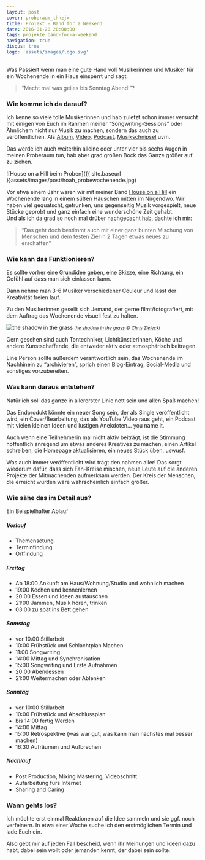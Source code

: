 ```yaml
---
layout: post
cover: proberaum_thhzjx
title: Projekt - Band for a Weekend
date: 2016-01-20 20:00:00
tags: projekte band-for-a-weekend
navigation: true
disqus: true
logo: 'assets/images/logo.svg'
---
```


Was Passiert wenn man eine gute Hand voll Musikerinnen und Musiker für ein Wochenende in ein Haus einsperrt und sagt:
> “Macht mal was geiles bis Sonntag Abend!”?

<!-- more -->

### Wie komme ich da darauf?

Ich kenne so viele tolle Musikerinnen und hab zuletzt schon immer versucht mit einigen von Euch im Rahmen meiner “Songwriting-Sessions” oder Ähnlichem nicht nur Musik zu machen, sondern das auch zu veröffentlichen. Als [Album](https://open.spotify.com/album/3xyDFiDX6YaylTOaeQW8Dw), [Video](https://www.youtube.com/watch?v=EFMol2OKfqI), [Podcast](http://aethermonolog.de/episode-003.html), [Musikschnipsel](https://soundcloud.com/diem-musik/tanz) uvm.

Das werde ich auch weiterhin alleine oder unter vier bis sechs Augen in meinen Proberaum tun, hab aber grad großen Bock das Ganze größer auf zu ziehen.

![House on a Hill beim Proben]({{ site.baseurl }}assets/images/post/hoah_probewochenende.jpg)

Vor etwa einem Jahr waren wir mit meiner Band [House on a Hill](http://houseonahill.de) ein Wochenende lang in einem süßen Häuschen mitten im Nirgendwo. Wir haben viel gequatscht, getrunken, uns gegenseitig Musik vorgespielt, neue Stücke geprobt und ganz einfach eine wunderschöne Zeit gehabt.  
Und als ich da grad so noch mal drüber nachgedacht hab, dachte ich mir: 

> “Das geht doch bestimmt auch mit einer ganz bunten Mischung von Menschen und dem festen Ziel in 2 Tagen etwas neues zu erschaffen”


### Wie kann das Funktionieren?

Es sollte vorher eine Grundidee geben, eine Skizze, eine Richtung, ein Gefühl auf dass man sich einlassen kann.

Dann nehme man 3-6 Musiker verschiedener Couleur und lässt der Kreativität freien lauf.

Zu den Musikerinnen gesellt sich Jemand, der gerne filmt/fotografiert, mit dem Auftrag das Wochenende visuell fest zu halten.

![the shadow in the grass](https://c1.staticflickr.com/1/762/22254456648_1f0e00fb46_b.jpg)
<small>_[the shadow in the grass](https://www.flickr.com/photos/zanthia/22254456648/) &copy; [Chris Zielecki](http://www.zielecki.com/)_</small>

Gern gesehen sind auch Tontechniker, Lichtkünstlerinnen, Köche und andere Kunstschaffende, die entweder aktiv oder atmosphärisch beitragen. 

Eine Person sollte außerdem verantwortlich sein, das Wochenende im Nachhinein zu “archivieren”, sprich einen Blog-Eintrag, Social-Media und sonstiges vorzubereiten.


### Was kann daraus entstehen?

Natürlich soll das ganze in allererster Linie nett sein und allen Spaß machen!

Das Endprodukt könnte ein neuer Song sein, der als Single veröffentlicht wird, ein Cover/Bearbeitung, das als YouTube Video raus geht, ein Podcast mit vielen kleinen Ideen und lustigen Anekdoten… you name it.

Auch wenn eine Teilnehmerin mal nicht aktiv beiträgt, ist die Stimmung hoffentlich anregend um etwas anderes Kreatives zu machen, einen Artikel schreiben, die Homepage aktualisieren, ein neues Stück üben, uswusf.

Was auch immer veröffentlicht wird trägt den nahmen aller!
Das sorgt wiederum dafür, dass sich Fan-Kreise mischen, neue Leute auf die anderen Projekte der Mitmachenden aufmerksam werden. Der Kreis der Menschen, die erreicht würden wäre wahrscheinlich einfach größer.


### Wie sähe das im Detail aus?

Ein Beispielhafter Ablauf

##### Vorlauf

 - Themensetung
 - Terminfindung
 - Ortfindung

##### Freitag

 - Ab 18:00 Ankunft am Haus/Wohnung/Studio und wohnlich machen
 - 19:00 Kochen und kennenlernen
 - 20:00 Essen und Ideen austauschen
 - 21:00 Jammen, Musik hören, trinken
 - 03:00 zu spät ins Bett gehen

##### Samstag

 - vor 10:00 Stillarbeit
 - 10:00 Frühstück und Schlachtplan Machen
 - 11:00 Songwriting
 - 14:00 Mittag und Synchronisation
 - 15:00 Songwriting und Erste Aufnahmen
 - 20:00 Abendessen
 - 21:00 Weitermachen oder Ablenken

##### Sonntag
 
 - vor 10:00 Stillarbeit
 - 10:00 Frühstück und Abschlussplan
 - bis 14:00 fertig Werden
 - 14:00 Mittag
 - 15:00 Retrospektive (was war gut, was kann man nächstes mal besser machen)
 - 16:30 Aufräumen und Aufbrechen

##### Nachlauf

 - Post Production, Mixing Mastering, Videoschnitt
 - Aufarbeitung fürs Internet
 - Sharing and Caring


### Wann gehts los?

Ich möchte erst einmal Reaktionen auf die Idee sammeln und sie ggf. noch verfeinern. In etwa einer Woche suche ich den erstmöglichen Termin und lade Euch ein.

Also gebt mir auf jeden Fall bescheid, wenn ihr Meinungen und Ideen dazu habt, dabei sein wollt oder jemanden kennt, der dabei sein sollte.


